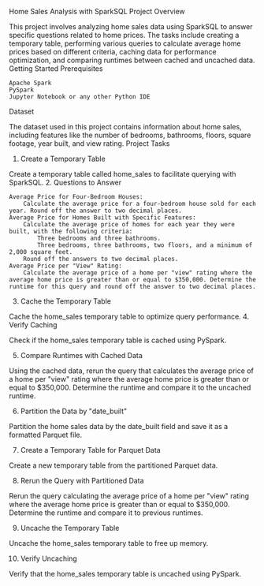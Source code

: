 Home Sales Analysis with SparkSQL
Project Overview

This project involves analyzing home sales data using SparkSQL to answer specific questions related to home prices. The tasks include creating a temporary table, performing various queries to calculate average home prices based on different criteria, caching data for performance optimization, and comparing runtimes between cached and uncached data.
Getting Started
Prerequisites

    Apache Spark
    PySpark
    Jupyter Notebook or any other Python IDE

Dataset

The dataset used in this project contains information about home sales, including features like the number of bedrooms, bathrooms, floors, square footage, year built, and view rating.
Project Tasks
1. Create a Temporary Table

Create a temporary table called home_sales to facilitate querying with SparkSQL.
2. Questions to Answer

    Average Price for Four-Bedroom Houses:
        Calculate the average price for a four-bedroom house sold for each year. Round off the answer to two decimal places.
    Average Price for Homes Built with Specific Features:
        Calculate the average price of homes for each year they were built, with the following criteria:
            Three bedrooms and three bathrooms.
            Three bedrooms, three bathrooms, two floors, and a minimum of 2,000 square feet.
        Round off the answers to two decimal places.
    Average Price per "View" Rating:
        Calculate the average price of a home per "view" rating where the average home price is greater than or equal to $350,000. Determine the runtime for this query and round off the answer to two decimal places.

3. Cache the Temporary Table

Cache the home_sales temporary table to optimize query performance.
4. Verify Caching

Check if the home_sales temporary table is cached using PySpark.

5. Compare Runtimes with Cached Data

Using the cached data, rerun the query that calculates the average price of a home per "view" rating where the average home price is greater than or equal to $350,000. Determine the runtime and compare it to the uncached runtime.

6. Partition the Data by "date_built"

Partition the home sales data by the date_built field and save it as a formatted Parquet file.

7. Create a Temporary Table for Parquet Data

Create a new temporary table from the partitioned Parquet data.

8. Rerun the Query with Partitioned Data

Rerun the query calculating the average price of a home per "view" rating where the average home price is greater than or equal to $350,000. Determine the runtime and compare it to previous runtimes.

9. Uncache the Temporary Table

Uncache the home_sales temporary table to free up memory.

10. Verify Uncaching

Verify that the home_sales temporary table is uncached using PySpark.
